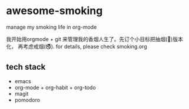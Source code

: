# awesome-smoking
manage my smoking life in org-mode

我开始用orgmode + git 来管理我的香烟人生了。先订个小目标把抽烟(🚬)版本化，
再考虑戒烟(🚭). for details, please check smoking.org

## tech stack

- emacs 
- org-mode + org-habit + org-todo
- magit
- pomodoro
